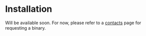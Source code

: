 # Installation

Will be available soon. For now, please refer to a [contacts](/contacts.md) page for requesting a binary.
